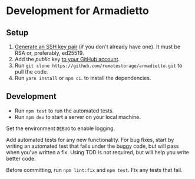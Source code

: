 # Development for Armadietto

## Setup

1. [Generate an SSH key pair](https://docs.github.com/en/authentication/connecting-to-github-with-ssh/generating-a-new-ssh-key-and-adding-it-to-the-ssh-agent) (if you don't already have one). It must be RSA or, preferably, ed25519.
2. Add the *public* key [to your GitHub account](https://docs.github.com/en/authentication/connecting-to-github-with-ssh/adding-a-new-ssh-key-to-your-github-account).
3. Run `git clone https://github.com/remotestorage/armadietto.git` to pull the code.
4. Run `yarn install` or `npm ci`. to install the dependencies.

## Development

* Run `npm test` to run the automated tests. 
* Run `npm dev` to start a server on your local machine.

Set the environment `DEBUG` to enable logging.

Add automated tests for any new functionality. For bug fixes, start by writing an automated test that fails under the buggy code, but will pass when you've written a fix. Using TDD is not required, but will help you write better code.

Before committing, run `npm lint:fix` and `npm test`. Fix any tests that fail.
